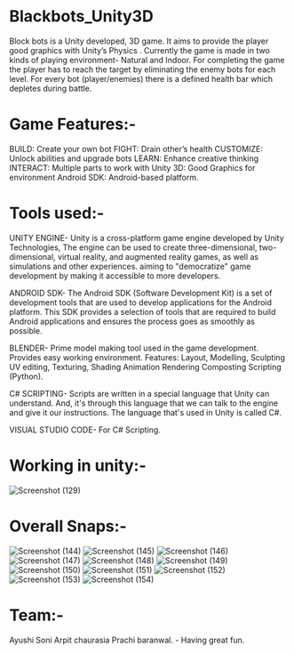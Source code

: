 # Blackbots_Unity3D

Block bots is a Unity developed, 3D game. It aims to provide the player good graphics with Unity’s Physics .
Currently the game is made in two kinds of playing environment- Natural and Indoor. For completing the game the player has to reach the target by eliminating the enemy bots for each level. For every bot (player/enemies) there is a defined health bar which depletes during battle.

# Game Features:-

BUILD: Create your own bot
FIGHT: Drain other’s health
CUSTOMIZE: Unlock abilities and upgrade bots
LEARN: Enhance creative thinking
INTERACT: Multiple parts to work with
Unity 3D: Good Graphics for environment 
Android SDK: Android-based platform.

# Tools used:-

UNITY ENGINE- Unity is a cross-platform game engine developed by Unity Technologies, The engine can be used to create three-dimensional, two-dimensional, virtual reality, and augmented reality games, as well as simulations and other experiences. aiming to "democratize" game development by making it accessible to more developers.

ANDROID SDK- The Android SDK (Software Development Kit) is a set of development tools that are used to develop applications for the Android platform. This SDK provides a selection of tools that are required to build Android applications and ensures the process goes as smoothly as possible.

BLENDER- Prime model making tool used in the game development.
         Provides easy working environment.
         Features:
         Layout, Modelling, Sculpting
         UV editing, Texturing, Shading
         Animation
         Rendering
         Composting
         Scripting (Python).
   
C# SCRIPTING- Scripts are written in a special language that Unity can understand. And, it's through this language that we can talk to the engine and give it our instructions. The language that's used in Unity is called C#.

VISUAL STUDIO CODE- For C# Scripting.

# Working in unity:-

![Screenshot (129)](https://user-images.githubusercontent.com/70092571/113254480-3f789d00-92e4-11eb-8204-7b10d6dc3ef5.png)

# Overall Snaps:-

![Screenshot (144)](https://user-images.githubusercontent.com/70092571/113256222-823b7480-92e6-11eb-853b-ba9f93dd6834.png)
![Screenshot (145)](https://user-images.githubusercontent.com/70092571/113256231-84053800-92e6-11eb-9279-1ffc0e0179a5.png)
![Screenshot (146)](https://user-images.githubusercontent.com/70092571/113256232-849dce80-92e6-11eb-8abe-e26c81c6f4f8.png)
![Screenshot (147)](https://user-images.githubusercontent.com/70092571/113256237-85cefb80-92e6-11eb-9218-a3dd7d61ee87.png)
![Screenshot (148)](https://user-images.githubusercontent.com/70092571/113256238-86679200-92e6-11eb-9465-7eaa1c9b770e.png)
![Screenshot (149)](https://user-images.githubusercontent.com/70092571/113256243-87002880-92e6-11eb-9075-9c2e05f3f6be.png)
![Screenshot (150)](https://user-images.githubusercontent.com/70092571/113256245-8798bf00-92e6-11eb-9547-c1a2b2b83b12.png)
![Screenshot (151)](https://user-images.githubusercontent.com/70092571/113256246-88c9ec00-92e6-11eb-90c3-a8ea1840c126.png)
![Screenshot (152)](https://user-images.githubusercontent.com/70092571/113256251-89628280-92e6-11eb-810a-8f438a18bf3a.png)
![Screenshot (153)](https://user-images.githubusercontent.com/70092571/113256252-8a93af80-92e6-11eb-92fb-e461752a1692.png)
![Screenshot (154)](https://user-images.githubusercontent.com/70092571/113256255-8b2c4600-92e6-11eb-81ba-fa215d9c2c50.png)

# Team:-
  Ayushi Soni
  Arpit chaurasia
  Prachi baranwal.
              - Having great fun.




